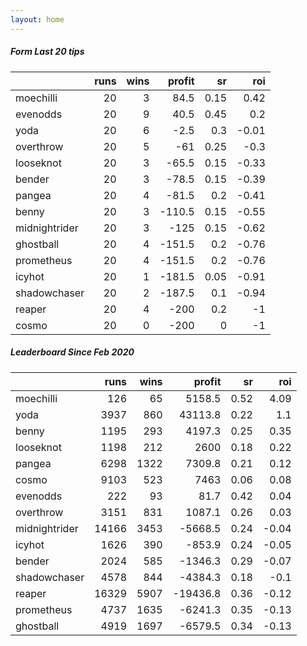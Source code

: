 ```yaml
---   
layout: home   
---   
```



##### Form Last 20 tips   

|               |   runs |   wins |   profit |   sr |   roi |
|:--------------|-------:|-------:|---------:|-----:|------:|
| moechilli     |     20 |      3 |     84.5 | 0.15 |  0.42 |
| evenodds      |     20 |      9 |     40.5 | 0.45 |  0.2  |
| yoda          |     20 |      6 |     -2.5 | 0.3  | -0.01 |
| overthrow     |     20 |      5 |    -61   | 0.25 | -0.3  |
| looseknot     |     20 |      3 |    -65.5 | 0.15 | -0.33 |
| bender        |     20 |      3 |    -78.5 | 0.15 | -0.39 |
| pangea        |     20 |      4 |    -81.5 | 0.2  | -0.41 |
| benny         |     20 |      3 |   -110.5 | 0.15 | -0.55 |
| midnightrider |     20 |      3 |   -125   | 0.15 | -0.62 |
| ghostball     |     20 |      4 |   -151.5 | 0.2  | -0.76 |
| prometheus    |     20 |      4 |   -151.5 | 0.2  | -0.76 |
| icyhot        |     20 |      1 |   -181.5 | 0.05 | -0.91 |
| shadowchaser  |     20 |      2 |   -187.5 | 0.1  | -0.94 |
| reaper        |     20 |      4 |   -200   | 0.2  | -1    |
| cosmo         |     20 |      0 |   -200   | 0    | -1    |

##### Leaderboard Since Feb 2020   

|               |   runs |   wins |   profit |   sr |   roi |
|:--------------|-------:|-------:|---------:|-----:|------:|
| moechilli     |    126 |     65 |   5158.5 | 0.52 |  4.09 |
| yoda          |   3937 |    860 |  43113.8 | 0.22 |  1.1  |
| benny         |   1195 |    293 |   4197.3 | 0.25 |  0.35 |
| looseknot     |   1198 |    212 |   2600   | 0.18 |  0.22 |
| pangea        |   6298 |   1322 |   7309.8 | 0.21 |  0.12 |
| cosmo         |   9103 |    523 |   7463   | 0.06 |  0.08 |
| evenodds      |    222 |     93 |     81.7 | 0.42 |  0.04 |
| overthrow     |   3151 |    831 |   1087.1 | 0.26 |  0.03 |
| midnightrider |  14166 |   3453 |  -5668.5 | 0.24 | -0.04 |
| icyhot        |   1626 |    390 |   -853.9 | 0.24 | -0.05 |
| bender        |   2024 |    585 |  -1346.3 | 0.29 | -0.07 |
| shadowchaser  |   4578 |    844 |  -4384.3 | 0.18 | -0.1  |
| reaper        |  16329 |   5907 | -19436.8 | 0.36 | -0.12 |
| prometheus    |   4737 |   1635 |  -6241.3 | 0.35 | -0.13 |
| ghostball     |   4919 |   1697 |  -6579.5 | 0.34 | -0.13 |